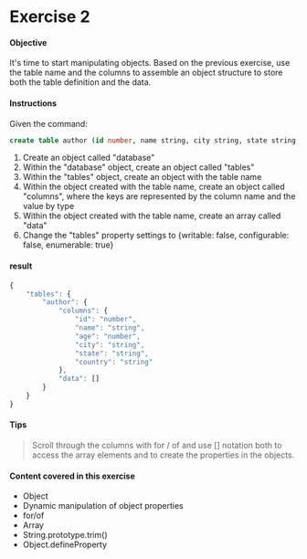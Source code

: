 # Exercise 2

#### Objective
It's time to start manipulating objects. Based on the previous exercise, use the table name and the columns to assemble an object structure to store both the table definition and the data.

#### Instructions

Given the command:

```sql
create table author (id number, name string, city string, state string, country string)
```

1. Create an object called "database"
2. Within the "database" object, create an object called "tables"
3. Within the "tables" object, create an object with the table name
4. Within the object created with the table name, create an object called "columns", where the keys are represented by the column name and the value by type
5. Within the object created with the table name, create an array called "data"
6. Change the "tables" property settings to {writable: false, configurable: false, enumerable: true}

#### result

```javascript
{
	"tables": {
		"author": {
			"columns": {
				"id": "number",
				"name": "string",
				"age": "number",
				"city": "string",
				"state": "string",
				"country": "string"
			},
			"data": []
		}
	}
}
```

#### Tips

> Scroll through the columns with for / of and use [] notation both to access the array elements and to create the properties in the objects.

#### Content covered in this exercise

* Object
* Dynamic manipulation of object properties
* for/of
* Array
* String.prototype.trim()
* Object.defineProperty